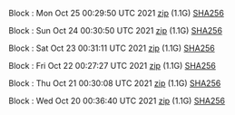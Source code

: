 Block [](https://testnet-insight.dashevo.org/insight/block/): Mon Oct 25 00:29:50 UTC 2021 [zip](https://dash-bootstrap.ams3.digitaloceanspaces.com/testnet/2021-10-25/bootstrap.dat.zip) (1.1G) [SHA256](https://dash-bootstrap.ams3.digitaloceanspaces.com/testnet/2021-10-25/sha256.txt)

Block [](https://testnet-insight.dashevo.org/insight/block/): Sun Oct 24 00:30:50 UTC 2021 [zip](https://dash-bootstrap.ams3.digitaloceanspaces.com/testnet/2021-10-24/bootstrap.dat.zip) (1.1G) [SHA256](https://dash-bootstrap.ams3.digitaloceanspaces.com/testnet/2021-10-24/sha256.txt)

Block [](https://testnet-insight.dashevo.org/insight/block/): Sat Oct 23 00:31:11 UTC 2021 [zip](https://dash-bootstrap.ams3.digitaloceanspaces.com/testnet/2021-10-23/bootstrap.dat.zip) (1.1G) [SHA256](https://dash-bootstrap.ams3.digitaloceanspaces.com/testnet/2021-10-23/sha256.txt)

Block [](https://testnet-insight.dashevo.org/insight/block/): Fri Oct 22 00:27:27 UTC 2021 [zip](https://dash-bootstrap.ams3.digitaloceanspaces.com/testnet/2021-10-22/bootstrap.dat.zip) (1.1G) [SHA256](https://dash-bootstrap.ams3.digitaloceanspaces.com/testnet/2021-10-22/sha256.txt)

Block [](https://testnet-insight.dashevo.org/insight/block/): Thu Oct 21 00:30:08 UTC 2021 [zip](https://dash-bootstrap.ams3.digitaloceanspaces.com/testnet/2021-10-21/bootstrap.dat.zip) (1.1G) [SHA256](https://dash-bootstrap.ams3.digitaloceanspaces.com/testnet/2021-10-21/sha256.txt)

Block [](https://testnet-insight.dashevo.org/insight/block/): Wed Oct 20 00:36:40 UTC 2021 [zip](https://dash-bootstrap.ams3.digitaloceanspaces.com/testnet/2021-10-20/bootstrap.dat.zip) (1.1G) [SHA256](https://dash-bootstrap.ams3.digitaloceanspaces.com/testnet/2021-10-20/sha256.txt)

